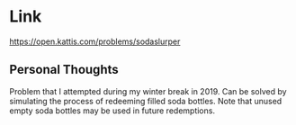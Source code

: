 # Link

https://open.kattis.com/problems/sodaslurper

## Personal Thoughts

Problem that I attempted during my winter break in 2019. Can be solved by simulating the process of redeeming filled soda bottles. Note that unused empty soda bottles may be used in future redemptions. 

